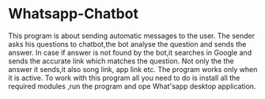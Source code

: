 # Whatsapp-Chatbot
This program is about sending automatic messages to the user. The sender asks his questions to chatbot,the bot analyse the question and sends the answer. In case if answer is not found by the bot,it searches in Google and sends the accurate link which matches the question. Not only the the answer it sends,it also song link, app link etc. The program works only when it is active. To work with this program all you need to do is install all the required modules ,run the program and ope What'sapp desktop application.
